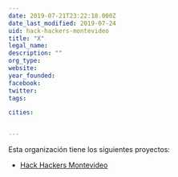 ```yaml
---
date: 2019-07-21T23:22:18.000Z
date_last_modified: 2019-07-24
uid: hack-hackers-montevideo
title: "X"
legal_name: 
description: ""
org_type: 
website: 
year_founded: 
facebook: 
twitter: 
tags:

cities: 


---
```


Esta organización tiene los siguientes proyectos:

- [Hack Hackers Montevideo](/proyectos/hack-hackers-montevideo)
